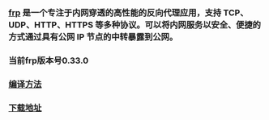 ### [frp](https://github.com/fatedier/frp) 是一个专注于内网穿透的高性能的反向代理应用，支持 TCP、UDP、HTTP、HTTPS 等多种协议。可以将内网服务以安全、便捷的方式通过具有公网 IP 节点的中转暴露到公网。


### 当前frp版本号0.33.0


### [编译方法](https://github.com/FrpcCluster/frpc-Android/blob/master/Compile_zh.md)

### [下载地址](https://www.pgyer.com/afrp)



